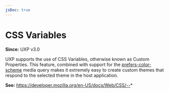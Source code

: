 ```yaml
---
jsDoc: true
---
```

# CSS Variables

**Since:** UXP v3.0

UXP supports the use of CSS Variables, otherwise known as Custom Properties. This feature, combined with support for the [prefers-color-scheme](../../Media%20Queries/prefers-color-scheme/) media query makes it extremely easy to create custom themes that respond to the selected theme in the host application.

**See:** https://developer.mozilla.org/en-US/docs/Web/CSS/--*

